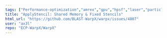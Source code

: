 ```yaml
---
tags: ["Performance-optimization","amrex","gpu","hpsf","laser","particle-in-cell","physics","pic","plasma","research","simulation"]
title: "ApplyStencil: Shared Memory & Fixed Stencils"
html_url: "https://github.com/BLAST-WarpX/warpx/issues/4807"
user: "ax3l"
repo: "ECP-WarpX/WarpX"
---
```



